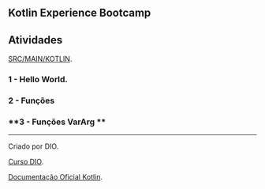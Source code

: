 

## Kotlin Experience Bootcamp

## Atividades

[SRC/MAIN/KOTLIN](https://github.com/leandrogerolim/dio-bootcamp-Kotlin/tree/main/KotlinFundamentos/src/main/kotlin).

### **1 - Hello World.**

### **2 - Funções**

### **3 - Funções VarArg **
****

Criado por DIO.

[Curso DIO](https://web.dio.me/track/kotlin-experience).

[Documentação Oficial Kotlin](https://kotlinlang.org/docs/home.html).

